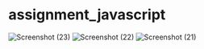﻿# assignment_javascript
![Screenshot (23)](https://user-images.githubusercontent.com/101244905/225722006-047edf2d-0f7d-41b6-8429-581e0d10e639.png)
![Screenshot (22)](https://user-images.githubusercontent.com/101244905/225722054-901e2a31-0ff2-494a-880c-9ed034bdcafb.png)
![Screenshot (21)](https://user-images.githubusercontent.com/101244905/225722143-8a6f1dca-691b-41b8-b060-2cfa8ada9e2f.png)

